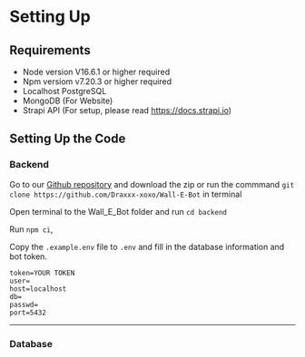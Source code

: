 # Setting Up

## Requirements

- Node version V16.6.1 or higher required
- Npm versiom v7.20.3 or higher required
- Localhost PostgreSQL
- MongoDB (For Website)
- Strapi API (For setup, please read https://docs.strapi.io)

## Setting Up the Code

### Backend

Go to our [Github repository](https://github.com/Draxxx-xoxo/Wall-E-Bot) and download the zip or run the commmand `git clone https://github.com/Draxxx-xoxo/Wall-E-Bot` in terminal

Open terminal to the Wall_E_Bot folder and run `cd backend`&#x20;

Run `npm ci`,&#x20;

Copy the `.example.env` file to `.env` and fill in the database information and bot token.

```
token=YOUR TOKEN
user=
host=localhost
db=
passwd=
port=5432
```

---

### Database
